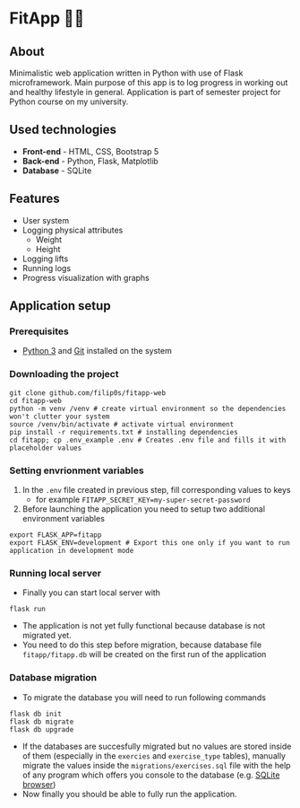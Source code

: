 # FitApp 🏋️‍♂️

## About
Minimalistic web application written in Python with use of Flask microframework.
Main purpose of this app is to log progress in working out and healthy lifestyle in general.
Application is part of semester project for Python course on my university.

## Used technologies
- **Front-end** - HTML, CSS, Bootstrap 5
- **Back-end** - Python, Flask, Matplotlib
- **Database** - SQLite

## Features
* User system
* Logging physical attributes
  * Weight
  * Height
* Logging lifts
* Running logs
* Progress visualization with graphs

## Application setup

### Prerequisites
* [Python 3](https://www.python.org/downloads/) and [Git](https://git-scm.com/download/linux) installed on the system


### Downloading the project

```shell
git clone github.com/filip0s/fitapp-web
cd fitapp-web
python -m venv /venv # create virtual environment so the dependencies won't clutter your system
source /venv/bin/activate # activate virtual environment
pip install -r requirements.txt # installing dependencies
cd fitapp; cp .env_example .env # Creates .env file and fills it with placeholder values
```

### Setting envrionment variables
1. In the `.env` file created in previous 
step, fill corresponding values to keys
    * for example `FITAPP_SECRET_KEY=my-super-secret-password`
2. Before launching the application you need to setup two additional
environment variables
```shell
export FLASK_APP=fitapp
export FLASK_ENV=development # Export this one only if you want to run application in development mode
```

### Running local server
* Finally you can start local server with

```shell
flask run
```
* The application is not yet fully functional because database is not migrated yet.
* You need to do this step before migration, because database file `fitapp/fitapp.db` will be created on the first run
of the application

### Database migration
* To migrate the database you will need to run following commands

```shell
flask db init
flask db migrate
flask db upgrade
```

* If the databases are succesfully migrated but no values are stored inside of them (especially in the
`exercies` and `exercise_type` tables), manually migrate the values inside the `migrations/exercises.sql` file with the help of any program which offers you console to the database (e.g. [SQLite browser](https://github.com/sqlitebrowser/sqlitebrowser))
* Now finally you should be able to fully run the application.













